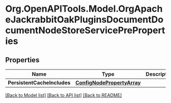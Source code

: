 # Org.OpenAPITools.Model.OrgApacheJackrabbitOakPluginsDocumentDocumentNodeStoreServicePreProperties
## Properties

Name | Type | Description | Notes
------------ | ------------- | ------------- | -------------
**PersistentCacheIncludes** | [**ConfigNodePropertyArray**](ConfigNodePropertyArray.md) |  | [optional] 

[[Back to Model list]](../README.md#documentation-for-models) [[Back to API list]](../README.md#documentation-for-api-endpoints) [[Back to README]](../README.md)


